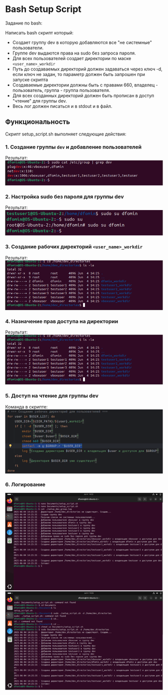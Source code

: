 # Bash Setup Script

Задание по bash:

Написать bash скрипт который:
- Создает группу dev в которую добавляются все "не системные" пользователи.
- Группе dev выдаются права на sudo без запроса пароля.
- Для всех пользователей создает директории по маске `<user_name>_workdir`
- Путь до создаваемых директорий должен задаваться через ключ -d, если ключ не задан, то параметр должен быть запрошен при запуске скрипта
- Создаваемые директории должны быть с правами 660, владелец - пользователь, группа - группа пользователя.
- Для всех созданных директорий должен быть прописан в доступ "чтение" для группы dev.
- Весь лог должен писаться и в stdout и в файл.

## Функциональность

Скрипт setup_script.sh выполняет следующие действия:

### 1. Создание группы `dev` и добавление пользователей

Результат:
![dev_group.png](imgs/dev_group.png)

### 2. Настройка sudo без пароля для группы dev

Результат:
![no_sudo_passwd.png](imgs/no_sudo_passwd.png)

### 3. Создание рабочих директорий `<user_name>_workdir`

Результат:
![work_dirs.png](imgs/work_dirs.png)

### 4. Назначение прав доступа на директории

Результат:
![work_dirs.png](imgs/work_dirs.png)

### 5. Доступ на чтение для группы dev

Команда в скрипте:
![setfacl_command.png](imgs/setfacl_command.png)

### 6. Логирование
![logging_in_file.png](imgs/logging_in_file.png)
![logging_in_console.png](imgs/logging_in_console.png)
